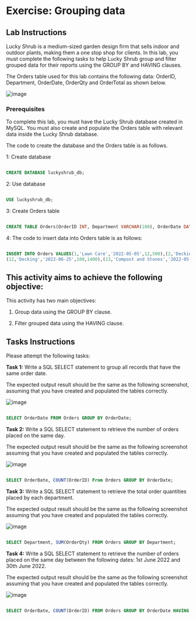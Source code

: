 # Exercise: Grouping data




## Lab Instructions  

Lucky Shrub is a medium-sized garden design firm that sells indoor and outdoor plants, making them a one stop shop for clients. In this lab, you must complete the following tasks to help Lucky Shrub group and filter grouped data for their reports using the GROUP BY and HAVING clauses.

The Orders table used for this lab contains the following data: OrderID, Department, OrderDate, OrderQty and OrderTotal as shown below.

![image](https://github.com/Memmes27/Meta-Database-Engineer-Professional/assets/63331353/9cdfa8b7-e966-4dbb-bbe1-2ec1c6480311)


### Prerequisites  

To complete this lab, you must have the Lucky Shrub database created in MySQL. You must also create and populate the Orders table with relevant data inside the Lucky Shrub database.

The code to create the database and the Orders table is as follows.

1: Create database 

```SQL 

CREATE DATABASE luckyshrub_db;

``` 

2: Use database

```SQL 

USE luckyshrub_db;
``` 

3: Create Orders table

```SQL 

CREATE TABLE Orders(OrderID INT, Department VARCHAR(100), OrderDate DATE, OrderQty INT, OrderTotal INT, PRIMARY KEY(OrderID));
``` 

4: The code to insert data into Orders table is as follows:
 
```SQL 

INSERT INTO Orders VALUES(1,'Lawn Care','2022-05-05',12,500),(2,'Decking','2022-05-22',150,1450),(3,'Compost and Stones','2022-05-27',20,780),(4,'Trees and Shrubs','2022-06-01',15,400),(5,'Garden Decor','2022-06-10',2,1250),(6,'Lawn Care','2022-06-10',12,500),(7,'Decking','2022-06-25',150,1450),(8,'Compost and Stones','2022-05-29',20,780),(9,'Trees and Shrubs','2022-06-10',15,400),(10,'Garden Decor','2022-06-10',2,1250),(11,'Lawn Care','2022-06-25',10,400), 
(12,'Decking','2022-06-25',100,1400),(13,'Compost and Stones','2022-05-30',15,700),(14,'Trees and Shrubs','2022-06-15',10,300),(15,'Garden Decor','2022-06-11',2,1250),(16,'Lawn Care','2022-06-10',12,500),(17,'Decking','2022-06-25',150,1450),(18,'Trees and Shrubs','2022-06-10',15,400),(19,'Lawn Care','2022-06-10',12,500),(20,'Decking','2022-06-25',150,1450),(21,'Decking','2022-06-25',150,1450);

```


## This activity aims to achieve the following objective:    

 
This activity has two main objectives:

1. Group data using the GROUP BY clause.

2. Filter grouped data using the HAVING clause.
 

## Tasks Instructions 

Please attempt the following tasks: 

**Task 1:** Write a SQL SELECT statement to group all records that have the same order date.

The expected output result should be the same as the following screenshot, assuming that you have created and populated the tables correctly.

![image](https://github.com/Memmes27/Meta-Database-Engineer-Professional/assets/63331353/ec4187f5-6753-462e-97ec-4ff8b14d4ca5)


```SQL Answer

SELECT OrderDate FROM Orders GROUP BY OrderDate;

```
 

**Task 2:** Write a SQL SELECT statement to retrieve the number of orders placed on the same day.

The expected output result should be the same as the following screenshot assuming that you have created and populated the tables correctly.

![image](https://github.com/Memmes27/Meta-Database-Engineer-Professional/assets/63331353/e581a972-bfdc-415e-94b6-e6ca7a7cf63f)


 ```SQL Answer

SELECT OrderDate, COUNT(OrderID) From Orders GROUP BY OrderDate;

```

**Task 3:** Write a SQL SELECT statement to retrieve the total order quantities placed by each department.

The expected output result should be the same as the following screenshot assuming that you have created and populated the tables correctly.

![image](https://github.com/Memmes27/Meta-Database-Engineer-Professional/assets/63331353/47e6c952-7a43-47aa-ae52-a257075ef5b6)

 ```SQL Answer

SELECT Department, SUM(OrderQty) FROM Orders GROUP BY Department;

```

**Task 4:** Write a SQL SELECT statement to retrieve the number of orders placed on the same day between the following dates: 1st June 2022 and 30th June 2022.

The expected output result should be the same as the following screenshot assuming that you have created and populated the tables correctly.

![image](https://github.com/Memmes27/Meta-Database-Engineer-Professional/assets/63331353/4ac37411-d45f-40e2-9624-5dbfef0a107a)


 ```SQL Answer

SELECT OrderDate, COUNT(OrderID) FROM Orders GROUP BY OrderDate HAVING OrderDate BETWEEN '2022-06-01' and '2022-06-30';

```

